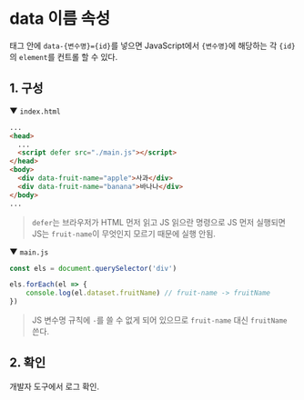 # data 이름 속성
태그 안에 `data-{변수명}={id}`를 넣으면 JavaScript에서 `{변수명}`에 해당하는 각 `{id}`의 `element`를 컨트롤 할 수 있다.

## 1. 구성

▼ `index.html`
```html
...
<head>
  ...
  <script defer src="./main.js"></script> 
</head>
<body>
  <div data-fruit-name="apple">사과</div>
  <div data-fruit-name="banana">바나나</div>
</body>
...
```
> `defer`는 브라우저가 HTML 먼저 읽고 JS 읽으란 명령으로 JS 먼저 실행되면 JS는 `fruit-name`이 무엇인지 모르기 때문에 실행 안됨.


▼ `main.js`
```javascript
const els = document.querySelector('div')

els.forEach(el => {
    console.log(el.dataset.fruitName) // fruit-name -> fruitName
})
```
> JS 변수명 규칙에 `-`를 쓸 수 없게 되어 있으므로 `fruit-name` 대신 `fruitName` 쓴다.

## 2. 확인
개발자 도구에서 로그 확인.